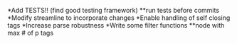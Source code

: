 *Add TESTS!! (find good testing framework)
**run tests before commits
*Modify streamline to incorporate changes
*Enable handling of self closing tags
*Increase parse robustness
*Write some filter functions
**node with max # of p tags
